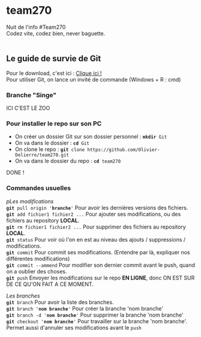 # team270
Nuit de l'info #Team270<br>
Codez vite, codez bien, never baguette.<br><br>

<h2>Le guide de survie de Git</h2>
<p>Pour le download, c'est ici : <a href="https://github.com/git-for-windows/git/releases/download/v2.10.2.windows.1/Git-2.10.2-64-bit.exe">Clique ici !</a> <br>
Pour utiliser Git, on lance un invité de commande (Windows + R : cmd) </p>

<h3>Branche "Singe"</h3>
<p>ICI C'EST LE ZOO</p>

<h3>Pour installer le repo sur son PC</h3>
<p>
  <ul>
  <li>On créer un dossier Git sur son dossier personnel : <code><b>mkdir</b> Git</code></li>
  <li>On va dans le dossier : <code><b>cd</b> Git</code></li>
  <li>On clone le repo : <code><b>git</b> clone https://github.com/Olivier-Delierre/team270.git</code></li>
  <li>On va dans le dossier du repo : <code><b>cd</b> team270</code></li>
  </ul>
  DONE !<br>
</p>

<h3>Commandes usuelles</h3>
<p><em>pLes modifications</em><br>
<code><b>git</b> pull origin '<b>branche</b>'</code> Pour avoir les dernières versions des fichiers.<br>
<code><b>git</b> add fichier1 fichier2 ...</code> Pour ajouter ses modifications, ou des fichiers au repository <b>LOCAL</b>.<br>
<code><b>git</b> rm fichier1 fichier2 ...</code> Pour supprimer des fichiers au repository <b>LOCAL</b>.<br>
<code><b>git</b> status</code> Pour voir où l'on en est au niveau des ajouts / suppressions / modifications.<br>
<code><b>git</b> commit</code> Pour commit ses modifications. (Entendre par là, expliquer nos différentes modifications)<br>
<code><b>git</b> commit --ammend</code> Pour modifier son dernier commit avant le push, quand on a oublier des choses.<br>
<code><b>git</b> push</code> Envoyer les modifications sur le repo <b>EN LIGNE</b>, donc ON EST SUR DE CE QU'ON FAIT A CE MOMENT.</p>

<p><em>Les branches</em><br>
<code><b>git</b> branch</code> Pour avoir la liste des branches.<br>
<code><b>git</b> branch '<b>nom branche</b>'</code> Pour créer la branche 'nom branche'<br>
<code><b>git</b> branch -d '<b>nom branche</b>'</code> Pour supprimer la branche 'nom branche'<br>
<code><b>git</b> checkout '<b>nom branche</b>'</code> Pour travailler sur la branche 'nom branche'. Permet aussi d'annuler ses modifications avant le <code>push</code><br>
</p>
